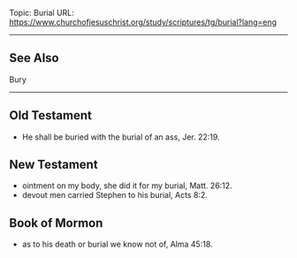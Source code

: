 Topic: Burial
URL: https://www.churchofjesuschrist.org/study/scriptures/tg/burial?lang=eng

---

## See Also

Bury

---

## Old Testament

- He shall be buried with the burial of an ass, Jer. 22:19.

## New Testament

- ointment on my body, she did it for my burial, Matt. 26:12.
- devout men carried Stephen to his burial, Acts 8:2.

## Book of Mormon

- as to his death or burial we know not of, Alma 45:18.

